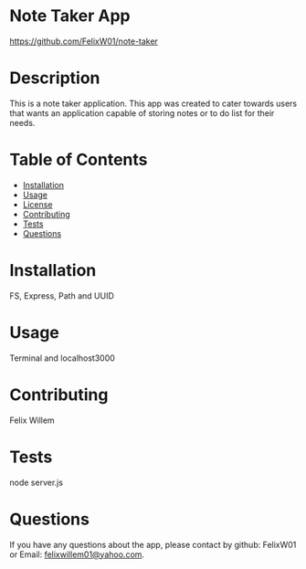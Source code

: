  # Note Taker App
  https://github.com/FelixW01/note-taker
  # Description
  This is a note taker application. This app was created to cater towards users that wants an application capable of storing notes or to do list for their needs.
  # Table of Contents
  * [Installation](#installation)
  * [Usage](#usage)
  * [License](#license)
  * [Contributing](#contributing)
  * [Tests](#tests)
  * [Questions](#questions)
  # Installation
  FS, Express, Path and UUID
  # Usage
  Terminal and localhost3000
  # Contributing
  Felix Willem
  # Tests
  node server.js
  # Questions
  If you have any questions about the app, please contact by github: FelixW01 or Email: felixwillem01@yahoo.com. 
